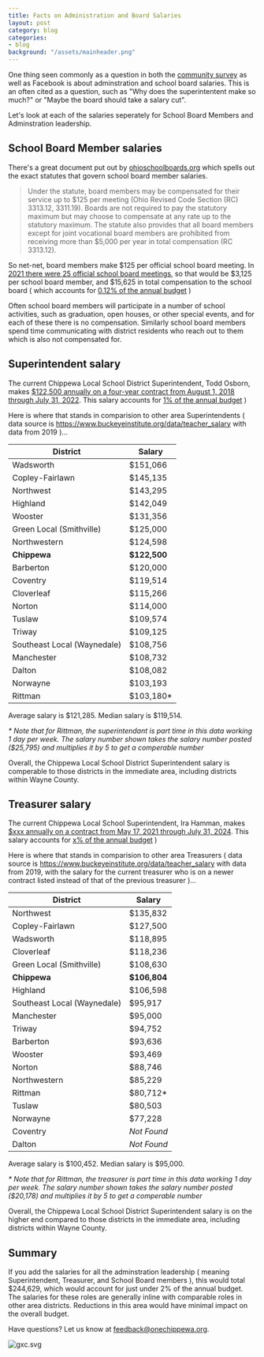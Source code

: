 ```yaml
---
title: Facts on Administration and Board Salaries
layout: post
category: blog
categories:
- blog
background: "/assets/mainheader.png"
---
```


One thing seen commonly as a question in both the [community survey](https://survey.onechippewa.org) as well as Facebook is about adminstration and school board salaries. This is an often cited as a question, such as "Why does the superintentent make so much?" or "Maybe the board should take a salary cut".

Let's look at each of the salaries seperately for School Board Members and Adminstration leadership.

## School Board Member salaries

There's a great document put out by [ohioschoolboards.org](https://www.ohioschoolboards.org/sites/default/files/OSBABoardCompensationFactSheet.pdf) which spells out the exact statutes that govern school board member salaries.

> Under the statute, board members may be compensated for their service up 
to $125 per meeting (Ohio Revised Code Section (RC) 3313.12, 3311.19). Boards 
are not required to pay the statutory maximum but may choose to compensate 
at any rate up to the statutory maximum. The statute also provides that all 
board members except for joint vocational board members are prohibited from 
receiving more than $5,000 per year in total compensation (RC 3313.12).

So net-net, board members make $125 per official school board meeting. In [2021 there were 25 official school board meetings](http://www.chippewa.k12.oh.us/district/board-meeting-agendas-audio), so that would be $3,125 per school board member, and $15,625 in total compensation to the school board ( which accounts for [0.12% of the annual budget](http://www.chippewa.k12.oh.us/district/content-page/treasurer) )

Often school board members will participate in a number of school activities, such as graduation, open houses, or other special events, and for each of these there is no compensation. Similarly school board members spend time communicating with district residents who reach out to them which is also not compensated for.

## Superintendent salary

The current Chippewa Local School District Superintendent, Todd Osborn, makes [$122,500 annually on a four-year contract from August 1, 2018 through July 31, 2022](http://www.chippewa.k12.oh.us/sites/chippewa.k12.oh.us/files/Chippewa%20BOE%20Regular%20Meeting%20-%207-9-18.pdf). This salary accounts for [1% of the annual budget](http://www.chippewa.k12.oh.us/district/content-page/treasurer) )

Here is where that stands in comparision to other area Superintendents ( data source is https://www.buckeyeinstitute.org/data/teacher_salary with data from 2019 )...

| District                 | Salary       |
|--------------------------|--------------|
| Wadsworth                | $151,066     |
| Copley-Fairlawn          | $145,135     |
| Northwest                | $143,295     |
| Highland                 | $142,049     |
| Wooster				   | $131,356     |
| Green Local (Smithville) | $125,000     |
| Northwestern             | $124,598     |
| **Chippewa**             | **$122,500** |
| Barberton                | $120,000     |
| Coventry                 | $119,514     |
| Cloverleaf               | $115,266     |
| Norton                   | $114,000     |
| Tuslaw                   | $109,574     |
| Triway                   | $109,125     |
| Southeast Local (Waynedale) | $108,756  |
| Manchester               | $108,732     |
| Dalton                   | $108,082     |
| Norwayne                 | $103,193     |
| Rittman                  | $103,180*    |

Average salary is $121,285. Median salary is $119,514.

_* Note that for Rittman, the superintendant is part time in this data working 1 day per week. The salary number shown takes the salary number posted ($25,795) and multiplies it by 5 to get a comperable number_

Overall, the Chippewa Local School District Superintendent salary is comperable to those districts in the immediate area, including districts within Wayne County. 

## Treasurer salary

The current Chippewa Local School Superintendent, Ira Hamman, makes [$xxx annually on a contract from May 17, 2021 through July 31, 2024](http://www.chippewa.k12.oh.us/sites/chippewa.k12.oh.us/files/BOE%20Regular%20Agenda%20-%204-12-21%20Meeting.pdf). This salary accounts for [x% of the annual budget](http://www.chippewa.k12.oh.us/district/content-page/treasurer) )

Here is where that stands in comparision to other area Treasurers ( data source is https://www.buckeyeinstitute.org/data/teacher_salary with data from 2019, with the salary for the current treasurer who is on a newer contract listed instead of that of the previous treasurer )...

| District                 | Salary       |
|--------------------------|--------------|
| Northwest                | $135,832     |
| Copley-Fairlawn          | $127,500     |
| Wadsworth                | $118,895     |
| Cloverleaf               | $118,236     |
| Green Local (Smithville) | $108,630     |
| **Chippewa**             | **$106,804** |
| Highland                 | $106,598     |
| Southeast Local (Waynedale) | $95,917   |
| Manchester               | $95,000      |
| Triway                   | $94,752      |
| Barberton                | $93,636      |
| Wooster				   | $93,469      |
| Norton                   | $88,746      |
| Northwestern             | $85,229      |
| Rittman                  | $80,712*     |
| Tuslaw                   | $80,503      |
| Norwayne                 | $77,228      |
| Coventry                 | _Not Found_  |
| Dalton                   | _Not Found_  |

Average salary is $100,452. Median salary is $95,000.

_* Note that for Rittman, the treasurer is part time in this data working 1 day per week. The salary number shown takes the salary number posted ($20,178) and multiplies it by 5 to get a comperable number_

Overall, the Chippewa Local School District Superintendent salary is on the higher end compared to those districts in the immediate area, including districts within Wayne County. 

## Summary

If you add the salaries for all the adminstration leadership ( meaning Superintendent, Treasurer, and School Board members ), this would total $244,629, which would account for just under 2% of the annual budget. The salaries for these roles are generally inline with comparable roles in other area districts. Reductions in this area would have minimal impact on the overall budget.

Have questions? Let us know at [feedback@onechippewa.org](mailto:feedback@onechippewa.org).

![gxc.svg]({{site.baseurl}}/media/gxc.svg)
